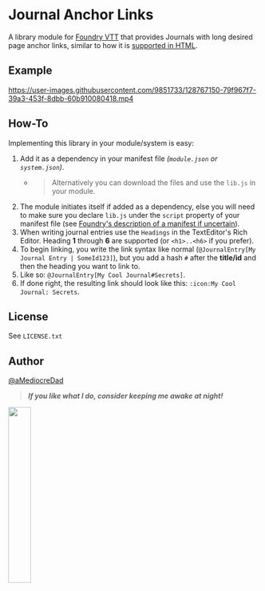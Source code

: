 # Journal Anchor Links

A library module for [Foundry VTT](https://foundryvtt.com/) that provides Journals with long desired page anchor links, similar to how it is [supported in HTML](https://en.wikipedia.org/wiki/URI_fragment).

## Example

https://user-images.githubusercontent.com/9851733/128767150-79f967f7-39a3-453f-8dbb-60b910080418.mp4

## How-To

Implementing this library in your module/system is easy:

1. Add it as a dependency in your manifest file _(`module.json` or `system.json`)_.
    - > Alternatively you can download the files and use the `lib.js` in your module.
2. The module initiates itself if added as a dependency, else you will need to make sure you declare `lib.js` under the `script` property of your manifest file (see [Foundry's description of a manifest if uncertain](https://foundryvtt.com/article/module-development/)).
3. When writing journal entries use the `Headings` in the TextEditor's Rich Editor. Heading **1** through **6** are supported (or `<h1>..<h6>` if you prefer).
4. To begin linking, you write the link syntax like normal (`@JournalEntry[My Journal Entry | SomeId123]`), but you add a hash `#` after the **title/id** and then the heading you want to link to.
5. Like so: `@JournalEntry[My Cool Journal#Secrets]`.
6. If done right, the resulting link should look like this: `:icon:My Cool Journal: Secrets`.

## License

See `LICENSE.txt`

## Author

[@aMediocreDad](https://github.com/aMediocreDad)

> _**If you like what I do, consider keeping me awake at night!**_

<p><a href="https://ko-fi.com/I3I64DHYX" target="_blank"><img width=30% src="https://ko-fi.com/img/githubbutton_sm.svg" /></a></p>
